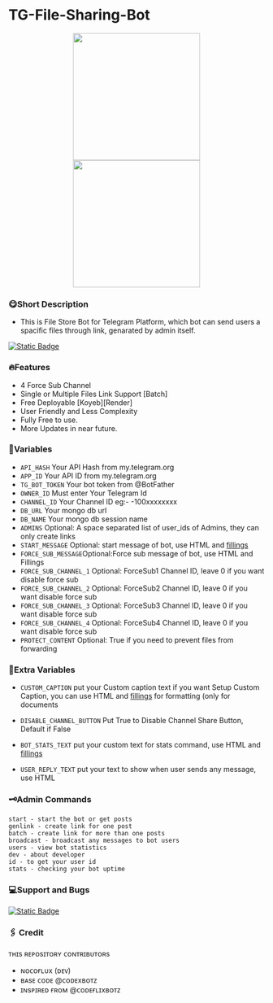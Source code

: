 # TG-File-Sharing-Bot

<div style="display: flex; justify-content: center;">
    <img src="https://img.shields.io/badge/Made%20with%20Python-light%20blue?style=for-the-badge&logo=Python&link=https%3A%2F%2Fwww.python.com" style="width: 250px;">
</div>

<div style="display: flex; justify-content: center;">
    <img src="https://img.shields.io/badge/NocoFlux-orange?style=for-the-badge&logo=Github&label=Made%20by%20" style="width: 250px;">
</div>

### 😋Short Description
 - This is File Store Bot for Telegram Platform, which bot can send users a spacific files through link, genarated by admin itself.

[![Static Badge](https://img.shields.io/badge/Try%20Now-cyan?style=for-the-badge&logo=bot&label=%E1%B4%85%E1%B4%87%E1%B4%8D%E1%B4%8F%20%CA%99%E1%B4%8F%E1%B4%9B)](https://t.me/FileSharingQuestBot)



### 🔥Features
 - 4 Force Sub Channel
 - Single or Multiple Files Link Support [Batch]
 - Free Deployable [Koyeb][Render]
 - User Friendly and Less Complexity
 - Fully Free to use.
 - More Updates in near future.

### 💫Variables

* `API_HASH` Your API Hash from my.telegram.org
* `APP_ID` Your API ID from my.telegram.org
* `TG_BOT_TOKEN` Your bot token from @BotFather
* `OWNER_ID` Must enter Your Telegram Id
* `CHANNEL_ID` Your Channel ID eg:- -100xxxxxxxx
* `DB_URL` Your mongo db url
* `DB_NAME` Your mongo db session name
* `ADMINS` Optional: A space separated list of user_ids of Admins, they can only create links
* `START_MESSAGE` Optional: start message of bot, use HTML and <a href='https://github.com/NocoFlux/TG-File-Sharing-Bot/blob/main/Others/fillings.md'>fillings</a>
* `FORCE_SUB_MESSAGE`Optional:Force sub message of bot, use HTML and Fillings
* `FORCE_SUB_CHANNEL_1` Optional: ForceSub1 Channel ID, leave 0 if you want disable force sub
* `FORCE_SUB_CHANNEL_2` Optional: ForceSub2 Channel ID, leave 0 if you want disable force sub
* `FORCE_SUB_CHANNEL_3` Optional: ForceSub3 Channel ID, leave 0 if you want disable force sub
* `FORCE_SUB_CHANNEL_4` Optional: ForceSub4 Channel ID, leave 0 if you want disable force sub
* `PROTECT_CONTENT` Optional: True if you need to prevent files from forwarding

### 🩶Extra Variables

* `CUSTOM_CAPTION` put your Custom caption text if you want Setup Custom Caption, you can use HTML and <a href='https://github.com/NocoFlux/TG-File-Sharing-Bot/blob/main/Others/fillings.md'>fillings</a> for formatting (only for documents

* `DISABLE_CHANNEL_BUTTON` Put True to Disable Channel Share Button, Default if False
* `BOT_STATS_TEXT` put your custom text for stats command, use HTML and <a href='https://github.com/NocoFlux/TG-File-Sharing-Bot/blob/main/Others/fillings.md'>fillings</a>
* `USER_REPLY_TEXT` put your text to show when user sends any message, use HTML


### 🗝️Admin Commands

```
start - start the bot or get posts
genlink - create link for one post
batch - create link for more than one posts
broadcast - broadcast any messages to bot users
users - view bot statistics
dev - about developer
id - to get your user id
stats - checking your bot uptime

```

### 💻Support and Bugs
[![Static Badge](https://img.shields.io/badge/NocoFlux-white?style=plastic&logo=Telegram&label=Developer&link=https%3A%2F%2Ft.me%2Fabidabdullah199)](https://t.me/abidabdullah199)



### 🖇️ Credit
ᴛʜɪs ʀᴇᴘᴏsɪᴛᴏʀʏ ᴄᴏɴᴛʀɪʙᴜᴛᴏʀs
 - ɴᴏᴄᴏғʟᴜx
  (ᴅᴇᴠ)
 - ʙᴀsᴇ ᴄᴏᴅᴇ
  @ᴄᴏᴅᴇxʙᴏᴛᴢ
 - ɪɴsᴘɪʀᴇᴅ ғʀᴏᴍ
  @ᴄᴏᴅᴇғʟɪxʙᴏᴛᴢ
